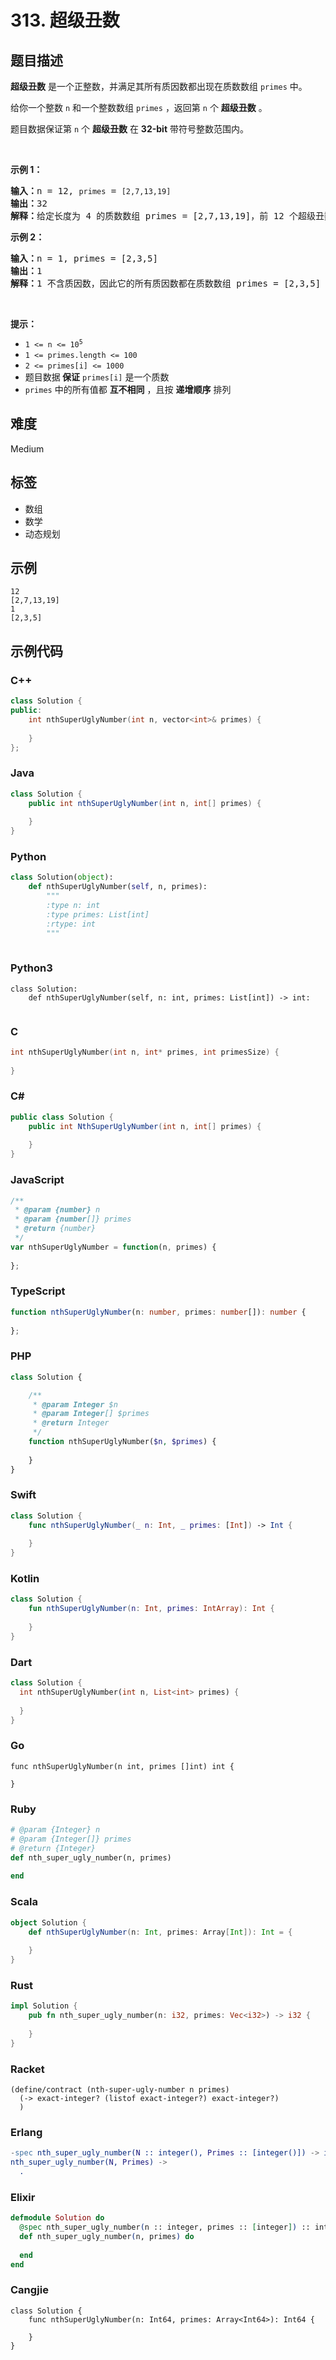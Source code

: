 # 313. 超级丑数

## 题目描述

<p><strong>超级丑数</strong> 是一个正整数，并满足其所有质因数都出现在质数数组 <code>primes</code> 中。</p>

<p>给你一个整数 <code>n</code> 和一个整数数组 <code>primes</code> ，返回第 <code>n</code> 个 <strong>超级丑数</strong> 。</p>

<p>题目数据保证第 <code>n</code> 个 <strong>超级丑数</strong> 在 <strong>32-bit</strong> 带符号整数范围内。</p>

<p>&nbsp;</p>

<p><strong>示例 1：</strong></p>

<pre>
<strong>输入：</strong>n = 12, <code>primes</code> = <code>[2,7,13,19]</code>
<strong>输出：</strong>32 
<strong>解释：</strong>给定长度为 4 的质数数组 primes = [2,7,13,19]，前 12 个超级丑数序列为：[1,2,4,7,8,13,14,16,19,26,28,32] 。</pre>

<p><strong>示例 2：</strong></p>

<pre>
<strong>输入：</strong>n = 1, primes = [2,3,5]
<strong>输出：</strong>1
<strong>解释：</strong>1 不含质因数，因此它的所有质因数都在质数数组 primes = [2,3,5] 中。
</pre>
&nbsp;

<div class="top-view__1vxA">
<div class="original__bRMd">
<div>
<p><strong>提示：</strong></p>

<ul>
	<li><code>1 &lt;= n &lt;= 10<sup>5</sup></code></li>
	<li><code>1 &lt;= primes.length &lt;= 100</code></li>
	<li><code>2 &lt;= primes[i] &lt;= 1000</code></li>
	<li>题目数据<strong> 保证</strong> <code>primes[i]</code> 是一个质数</li>
	<li><code>primes</code> 中的所有值都 <strong>互不相同</strong> ，且按 <strong>递增顺序</strong> 排列</li>
</ul>
</div>
</div>
</div>


## 难度

Medium

## 标签

- 数组
- 数学
- 动态规划

## 示例

```
12
[2,7,13,19]
1
[2,3,5]
```

## 示例代码

### C++

```cpp
class Solution {
public:
    int nthSuperUglyNumber(int n, vector<int>& primes) {
        
    }
};
```

### Java

```java
class Solution {
    public int nthSuperUglyNumber(int n, int[] primes) {
        
    }
}
```

### Python

```python
class Solution(object):
    def nthSuperUglyNumber(self, n, primes):
        """
        :type n: int
        :type primes: List[int]
        :rtype: int
        """
        
```

### Python3

```python3
class Solution:
    def nthSuperUglyNumber(self, n: int, primes: List[int]) -> int:
        
```

### C

```c
int nthSuperUglyNumber(int n, int* primes, int primesSize) {
    
}
```

### C#

```csharp
public class Solution {
    public int NthSuperUglyNumber(int n, int[] primes) {
        
    }
}
```

### JavaScript

```javascript
/**
 * @param {number} n
 * @param {number[]} primes
 * @return {number}
 */
var nthSuperUglyNumber = function(n, primes) {
    
};
```

### TypeScript

```typescript
function nthSuperUglyNumber(n: number, primes: number[]): number {
    
};
```

### PHP

```php
class Solution {

    /**
     * @param Integer $n
     * @param Integer[] $primes
     * @return Integer
     */
    function nthSuperUglyNumber($n, $primes) {
        
    }
}
```

### Swift

```swift
class Solution {
    func nthSuperUglyNumber(_ n: Int, _ primes: [Int]) -> Int {
        
    }
}
```

### Kotlin

```kotlin
class Solution {
    fun nthSuperUglyNumber(n: Int, primes: IntArray): Int {
        
    }
}
```

### Dart

```dart
class Solution {
  int nthSuperUglyNumber(int n, List<int> primes) {
    
  }
}
```

### Go

```golang
func nthSuperUglyNumber(n int, primes []int) int {
    
}
```

### Ruby

```ruby
# @param {Integer} n
# @param {Integer[]} primes
# @return {Integer}
def nth_super_ugly_number(n, primes)
    
end
```

### Scala

```scala
object Solution {
    def nthSuperUglyNumber(n: Int, primes: Array[Int]): Int = {
        
    }
}
```

### Rust

```rust
impl Solution {
    pub fn nth_super_ugly_number(n: i32, primes: Vec<i32>) -> i32 {
        
    }
}
```

### Racket

```racket
(define/contract (nth-super-ugly-number n primes)
  (-> exact-integer? (listof exact-integer?) exact-integer?)
  )
```

### Erlang

```erlang
-spec nth_super_ugly_number(N :: integer(), Primes :: [integer()]) -> integer().
nth_super_ugly_number(N, Primes) ->
  .
```

### Elixir

```elixir
defmodule Solution do
  @spec nth_super_ugly_number(n :: integer, primes :: [integer]) :: integer
  def nth_super_ugly_number(n, primes) do
    
  end
end
```

### Cangjie

```cangjie
class Solution {
    func nthSuperUglyNumber(n: Int64, primes: Array<Int64>): Int64 {

    }
}
```


